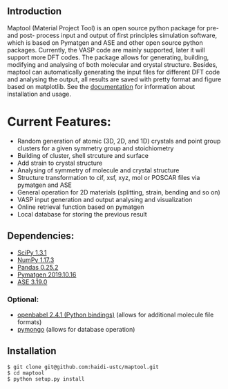 ## Introduction
Maptool (Material Project Tool) is an open source python package for pre- and post- process input and output of first principles simulation software, which is based on Pymatgen and ASE and other open source python packages. Currently, the VASP code are mainly supported, later it will support more DFT codes. The package allows for generating, building, modifying and analysing of both molecular and crystal structure. Besides, maptool can automatically generating the input files for different DFT code and analysing the output, all results are saved with pretty format and figure based on matplotlib. See the [documentation](https://github.com/haidi-ustc/maptool/tree/master/doc/) for information about installation and usage.

# Current Features:
* Random generation of atomic (3D, 2D, and 1D) crystals and point group clusters for a given symmetry group and stoichiometry
* Building of cluster, shell strcuture and surface
* Add strain to crystal structure
* Analysing of symmetry of molecule and crystal structure
* Structure transformation to cif, xsf, xyz, mol or POSCAR files via pymatgen and ASE
* General operation for 2D materials (splitting, strain, bending and so on)
* VASP input generation and output analysing and visualization
* Online retrieval function based on pymatgen
* Local database for storing the previous result

## Dependencies:
* [SciPy 1.3.1](https://www.scipy.org/install.html)
* [NumPy 1.17.3](https://www.scipy.org/scipylib/download.html)
* [Pandas 0.25.2](https://pandas.pydata.org/getpandas.html)
* [Pymatgen 2019.10.16](http://pymatgen.org/#getting-pymatgen)
* [ASE 3.19.0](https://pypi.org/project/ase)

### Optional:
* [openbabel 2.4.1 (Python bindings)](http://openbabel.org/wiki/Main_Page) (allows for additional molecule file formats)
* [pymongo](https://api.mongodb.com/python) (allows for database operation)

## Installation

```
$ git clone git@github.com:haidi-ustc/maptool.git
$ cd maptool
$ python setup.py install
```
